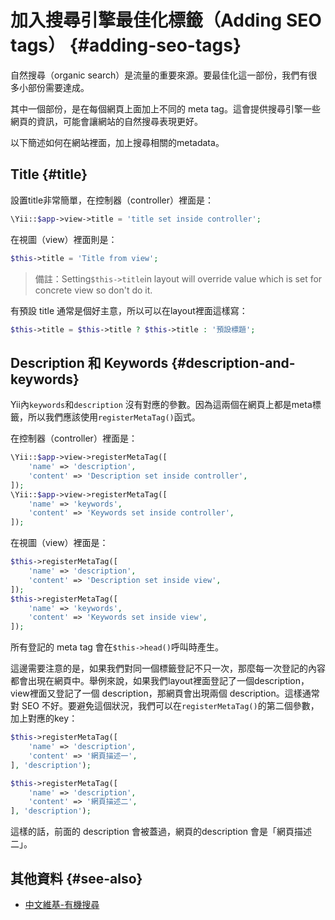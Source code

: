 # 加入搜尋引擎最佳化標籤（Adding SEO tags） {#adding-seo-tags}

自然搜尋（organic search）是流量的重要來源。要最佳化這一部份，我們有很多小部份需要達成。

其中一個部份，是在每個網頁上面加上不同的 meta tag。這會提供搜尋引擎一些網頁的資訊，可能會讓網站的自然搜尋表現更好。

以下簡述如何在網站裡面，加上搜尋相關的metadata。

## Title {#title}

設置title非常簡單，在控制器（controller）裡面是：

```php
\Yii::$app->view->title = 'title set inside controller';
```

在視圖（view）裡面則是：

```php
$this->title = 'Title from view';
```

> 備註：Setting`$this->title`in layout will override value which is set for concrete view so don't do it.

有預設 title 通常是個好主意，所以可以在layout裡面這樣寫：

```php
$this->title = $this->title ? $this->title : '預設標題';
```

## Description 和 Keywords {#description-and-keywords}

Yii內`keywords`和`description` 沒有對應的參數。因為這兩個在網頁上都是meta標籤，所以我們應該使用`registerMetaTag()`函式。

在控制器（controller）裡面是：

```php
\Yii::$app->view->registerMetaTag([
    'name' => 'description',
    'content' => 'Description set inside controller',
]);
\Yii::$app->view->registerMetaTag([
    'name' => 'keywords',
    'content' => 'Keywords set inside controller',
]);
```

在視圖（view）裡面是：

```php
$this->registerMetaTag([
    'name' => 'description',
    'content' => 'Description set inside view',
]);
$this->registerMetaTag([
    'name' => 'keywords',
    'content' => 'Keywords set inside view',
]);
```

所有登記的 meta tag 會在`$this->head()`呼叫時產生。

這邊需要注意的是，如果我們對同一個標籤登記不只一次，那麼每一次登記的內容都會出現在網頁中。舉例來說，如果我們layout裡面登記了一個description，view裡面又登記了一個 description，那網頁會出現兩個 description。這樣通常對 SEO 不好。要避免這個狀況，我們可以在`registerMetaTag()`的第二個參數，加上對應的key：

```php
$this->registerMetaTag([
    'name' => 'description',
    'content' => '網頁描述一',
], 'description');

$this->registerMetaTag([
    'name' => 'description',
    'content' => '網頁描述二',
], 'description');
```

這樣的話，前面的 description 會被蓋過，網頁的description 會是「網頁描述二」。

## 其他資料 {#see-also}

* [中文維基-有機搜尋](https://zh.wikipedia.org/wiki/有機搜尋)



